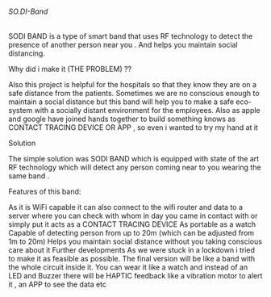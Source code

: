 ###### SO.DI-Band
SODI BAND is a type of smart band that uses RF technology to detect the presence of another person near you . And helps you maintain social distancing.

Why did i make it (THE PROBLEM) ??

Also this project is helpful for the hospitals so that they know they are on a safe distance from the patients. 
Sometimes we are no conscious enough to maintain a social distance but this band will help you to make a safe eco-system with a socially distant environment for the employees.
Also as apple and google have joined hands together to build something knows as CONTACT TRACING DEVICE OR APP  ,  so even i wanted to try my hand at it

Solution

The simple solution was SODI BAND which is equipped with state of the art RF technology which will detect any person coming near to you wearing the same band . 


Features of this band:

As it is WiFi capable it can also connect to the wifi router and data to a server where you can check with whom in day you came in contact with or simply put it acts as a CONTACT TRACING DEVICE 
As portable as a watch 
Capable of detecting person from up to 20m (which can be adjusted from 1m to 20m)
Helps you maintain social distance without you taking conscious care about it
Further developments
As we were stuck in a lockdown i tried to make it as feasible as possible. The final version will be like a band with the whole circuit inside it. You can wear it like a watch and instead of an LED and Buzzer there will be HAPTIC feedback like a vibration motor to alert it , an APP to see the data etc 
